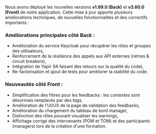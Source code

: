 Nous avons déployé les nouvelles versions **v1.69.0 (Back)** et **v3.60.0 (Front)** de notre application. Cette mise à jour apporte plusieurs améliorations techniques, de nouvelles fonctionnalités et des correctifs importants :

### **Améliorations principales côté Back :**
- Amélioration du service Keycloak pour récupérer les rôles et groupes des utilisateurs,
- Renforcement de la résilience des appels aux API externes (retries & circuit breakers),
- Intégration de Yapir (IA faisant des retours sur la qualité du code),
- Re-factorisation et ajout de tests pour améliorer la stabilité du code.

###  **Nouveautés côté Front :**
- Simplification des filtres pour les feedbacks : les _contextes_ sont désormais remplacés par des _tags_,
- Amélioration de l'UI/UX de la page de validation des feedbacks,
- Amélioration du chargement du tableau de bord manager,
- Distinction des rôles pouvant visualiser les warnings,
- Affichage corrigé des intervenants (POM et TOM) et des participants (managers) lors de la création d'une formation.
